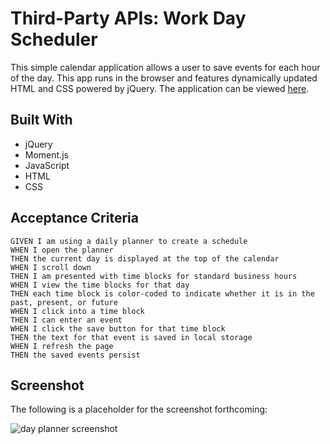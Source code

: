 # Third-Party APIs: Work Day Scheduler

This simple calendar application allows a user to save events for each hour of the day. This app runs in the browser and features dynamically updated HTML and CSS powered by jQuery. The application can be viewed [here](https://bandreae.github.io/Day-Scheduler/).


## Built With

* jQuery 
* Moment.js
* JavaScript
* HTML
* CSS


## Acceptance Criteria

```
GIVEN I am using a daily planner to create a schedule
WHEN I open the planner
THEN the current day is displayed at the top of the calendar
WHEN I scroll down
THEN I am presented with time blocks for standard business hours
WHEN I view the time blocks for that day
THEN each time block is color-coded to indicate whether it is in the past, present, or future
WHEN I click into a time block
THEN I can enter an event
WHEN I click the save button for that time block
THEN the text for that event is saved in local storage
WHEN I refresh the page
THEN the saved events persist
```


## Screenshot


The following is a placeholder for the screenshot forthcoming:

![day planner screenshot](./Assets/Day-Scheduler-Screenshot)
